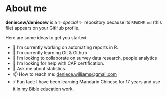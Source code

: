 # About me


**deniecew/deniecew** is a ✨ _special_ ✨ repository because its `README.md` (this file) appears on your GitHub profile.

Here are some ideas to get you started:

- 🔭 I’m currently working on automating reports in R.
- 🌱 I’m currently learning Git & Github
- 👯 I’m looking to collaborate on survey data research, people analytics
- 🤔 I’m looking for help with CAP certification.
- 💬 Ask me about statistics.
- 📫 How to reach me: deniece.williams@gmail.com
- ⚡ Fun fact: I have been learning Mandarin Chinese for 17 years and use it in my Bible education work.

